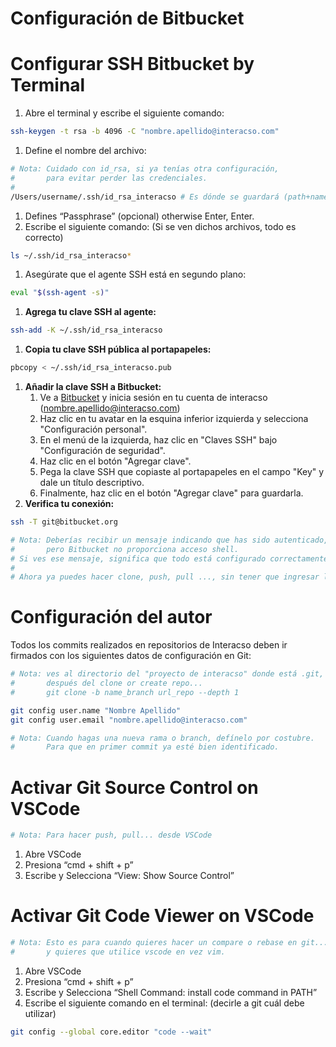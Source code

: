 # Configuración de Bitbucket

# Configurar SSH Bitbucket by Terminal

1. Abre el terminal y escribe el siguiente comando:

```bash
ssh-keygen -t rsa -b 4096 -C "nombre.apellido@interacso.com"
```

1. Define el nombre del archivo: 

```bash
# Nota: Cuidado con id_rsa, si ya tenías otra configuración,
#       para evitar perder las credenciales.
#
/Users/username/.ssh/id_rsa_interacso # Es dónde se guardará (path+name)
```

1. Defines “Passphrase” (opcional) otherwise Enter, Enter.
2. Escribe el siguiente comando: (Si se ven dichos archivos, todo es correcto)

```bash
ls ~/.ssh/id_rsa_interacso*
```

1. Asegúrate que el agente SSH está en segundo plano:

```bash
eval "$(ssh-agent -s)"
```

1. **Agrega tu clave SSH al agente:**

```bash
ssh-add -K ~/.ssh/id_rsa_interacso
```

1. **Copia tu clave SSH pública al portapapeles:**

```bash
pbcopy < ~/.ssh/id_rsa_interacso.pub
```

1. **Añadir la clave SSH a Bitbucket:**
    1. Ve a [Bitbucket](https://bitbucket.org) y inicia sesión en tu cuenta de interacso (nombre.apellido@interacso.com)
    2. Haz clic en tu avatar en la esquina inferior izquierda y selecciona "Configuración personal".
    3. En el menú de la izquierda, haz clic en "Claves SSH" bajo "Configuración de seguridad".
    4. Haz clic en el botón "Agregar clave".
    5. Pega la clave SSH que copiaste al portapapeles en el campo "Key" y dale un título descriptivo.
    6.   Finalmente, haz clic en el botón "Agregar clave" para guardarla.
2. **Verifica tu conexión:**

```bash
ssh -T git@bitbucket.org

# Nota: Deberías recibir un mensaje indicando que has sido autenticado,
#       pero Bitbucket no proporciona acceso shell.
# Si ves ese mensaje, significa que todo está configurado correctamente.
#
# Ahora ya puedes hacer clone, push, pull ..., sin tener que ingresar la contraseña cada vez.
```

# Configuración del autor

Todos los commits realizados en repositorios de Interacso deben ir firmados con los siguientes datos de configuración en Git:

```bash
# Nota: ves al directorio del "proyecto de interacso" donde está .git,
#       después del clone or create repo...
#       git clone -b name_branch url_repo --depth 1

git config user.name "Nombre Apellido"
git config user.email "nombre.apellido@interacso.com"

# Nota: Cuando hagas una nueva rama o branch, defínelo por costubre.
#       Para que en primer commit ya esté bien identificado.
```

# Activar Git Source Control on VSCode

```bash
# Nota: Para hacer push, pull... desde VSCode
```

1. Abre VSCode
2. Presiona “cmd + shift + p”
3. Escribe y Selecciona “View: Show Source Control”

# Activar Git Code Viewer on VSCode

```bash
# Nota: Esto es para cuando quieres hacer un compare o rebase en git...
#       y quieres que utilice vscode en vez vim.
```

1. Abre VSCode
2. Presiona “cmd + shift + p”
3. Escribe y Selecciona “Shell Command: install code command in PATH”
4. Escribe el siguiente comando en el terminal: (decirle a git cuál debe utilizar)

```bash
git config --global core.editor "code --wait"
```